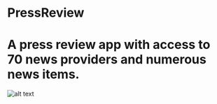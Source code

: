 # PressReview

# A press review app with access to 70 news providers and numerous news items. 

![alt text](https://github.com/Haffinsky/PressReview/blob/master/usage_gif.gif)

